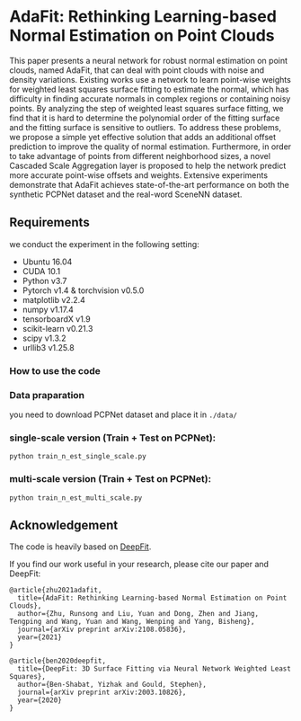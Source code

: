 <!-- > AdaFit: Rethinking Learning-based Normal Estimation on Point Clouds<br>
> Runsong Zhu, Yuan Liu, Zhen Dong, Tengping jiang, Yuan Wang, Wenping Wang, Bisheng Yang<br>
> [Project Page](https://runsong123.github.io/AdaFit/)

Under construction ... -->


# AdaFit: Rethinking Learning-based Normal Estimation on Point Clouds

This paper presents a neural network for robust normal estimation on point clouds, named AdaFit, that can deal with point clouds with noise and density variations. Existing works use a network to learn point-wise weights for weighted least squares surface fitting to estimate the normal, which has difficulty in finding accurate normals in complex regions or containing noisy points. By analyzing the step of weighted least squares surface fitting, we find that it is hard to determine the polynomial order of the fitting surface and the fitting surface is sensitive to outliers. To address these problems, we propose a simple yet effective solution that adds an additional offset prediction to improve the quality of normal estimation. Furthermore, in order to take advantage of points from different neighborhood sizes, a novel Cascaded Scale Aggregation layer is proposed to help the network predict more accurate point-wise offsets and weights. Extensive experiments demonstrate that AdaFit achieves state-of-the-art performance on both the synthetic PCPNet dataset and the real-word SceneNN dataset.


## Requirements

we conduct the experiment in the following setting:

- Ubuntu 16.04 
- CUDA 10.1 
- Python v3.7 
- Pytorch v1.4 & torchvision v0.5.0
- matplotlib v2.2.4
- numpy  v1.17.4
- tensorboardX v1.9
- scikit-learn v0.21.3
- scipy v1.3.2
- urllib3 v1.25.8


### How to use the code


### Data praparation

you need to download PCPNet dataset and place it in ```./data/```

### single-scale version (Train + Test on PCPNet):

```
python train_n_est_single_scale.py
```

### multi-scale version (Train + Test on PCPNet):

```
python train_n_est_multi_scale.py
```







## Acknowledgement
The code is heavily based on [DeepFit](https://github.com/sitzikbs/DeepFit).

If you find our work useful in your research, please cite our paper and DeepFit:

```
@article{zhu2021adafit,
  title={AdaFit: Rethinking Learning-based Normal Estimation on Point Clouds},
  author={Zhu, Runsong and Liu, Yuan and Dong, Zhen and Jiang, Tengping and Wang, Yuan and Wang, Wenping and Yang, Bisheng},
  journal={arXiv preprint arXiv:2108.05836},
  year={2021}
}

@article{ben2020deepfit,
  title={DeepFit: 3D Surface Fitting via Neural Network Weighted Least Squares},
  author={Ben-Shabat, Yizhak and Gould, Stephen},
  journal={arXiv preprint arXiv:2003.10826},
  year={2020}
}
```